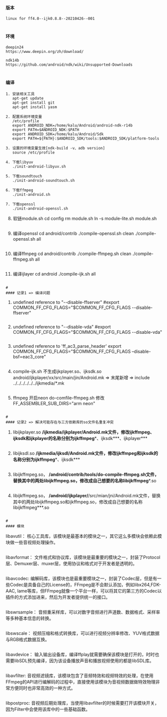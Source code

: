 #
#### 版本
```
linux for ff4.0--ijk0.8.8--20210426--001
```

#
#### 环境
```
deepin24
https://www.deepin.org/zh/download/
```
```
ndk14b
https://github.com/android/ndk/wiki/Unsupported-Downloads
```

#
#### 编译
```
1. 安装相关工具
   apt-get update
   apt-get install git
   apt-get install yasm
```
```
2. 配置系统环境变量
   /etc/profile
   export ANDROID_NDK=/home/kalu/Android/android-ndk-r14b
   export PATH=$ANDROID_NDK:$PATH
   export ANDROID_SDK=/home/kalu/Android/Sdk
   export PATH=${PATH}:$ANDROID_SDK/tools:$ANDROID_SDK/platform-tools
```
```
3. 设置的环境变量生效[ndk-build -v、adb version]
   source /etc/profile
```
```
4. 下载libyuv
   ./init-android-libyuv.sh
```
```
5. 下载soundtouch
   ./init-android-soundtouch.sh
```
```
6. 下载ffmpeg
   ./init-android.sh
```
```
7. 下载openssl
   ./init-android-openssl.sh
```
8.  软链module.sh
   cd config
   rm module.sh
   ln -s module-lite.sh module.sh
```
```
9.  编译openssl
   cd android/contrib
   ./compile-openssl.sh clean
   ./compile-openssl.sh all
```
```
10. 编译ffmpeg
   cd android/contrib
   ./compile-ffmpeg.sh clean
   ./compile-ffmpeg.sh all
```
```
11. 编译ijlayer
   cd android
   ./compile-ijk.sh all
```

#
#### 记录1 => 编译问题
```
1. undefined reference to "--disable-ffserver"
#export COMMON_FF_CFG_FLAGS="$COMMON_FF_CFG_FLAGS --disable-ffserver"
```
```
2. undefined reference to "--disable-vda"
#export COMMON_FF_CFG_FLAGS="$COMMON_FF_CFG_FLAGS --disable-vda"
```
```
3. undefined reference to 'ff_ac3_parse_header'
export COMMON_FF_CFG_FLAGS="$COMMON_FF_CFG_FLAGS –disable-bsf=eac3_core"
```
```
4. compile-ijk.sh 不生成ijkplayer.so、ijksdk.so
android/ijkplayer/xx/src/main/jin/Android.mk => 末尾新增 => include ../../../../../../ijkmedia/*.mk
```
```
5. ffmpeg 开启neon
do-comfile-ffmpeg.sh 修改 FF_ASSEMBLER_SUB_DIRS="arm neon"
```

#
#### 记录2 => 解决可能存在与三方依赖库的so文件名重复冲突
```
1. libijkplayer.so
**/ijkmedia/ijkplayer/Android.mk文件，修改ijkffmpeg、ijksdk和ijkplayer的名称分别为ijkffmpeg***、ijksdk***、ijkplayer***
```
```
2. libijksdl.so
**/ijkmedia/ijksdl/Android.mk文件，修改ijkffmpeg和ijksdk的名称分别为ijkffmpeg***、ijksdk***
```
```
3. libijkffmpeg.so，
**/android/contrib/tools/do-compile-ffmpeg.sh文件，替换其中的两处libijkffmpeg.so，修改成自己想要的名称libijkffmpeg***.so
```
```
4. libijkffmpeg.so，
**/android/ijkplayer/**/src/mian/jni/Android.mk文件，替换其中的两处libijkffmpeg.so和ijkffmpeg.so，修改成自己想要的名称libijkffmpeg***.so
```

#
#### 模块
```
libavutil：
核心工具库，该模块是最基本的模块之一，其它这么多模块会依赖此模块做一些音视频处理操作。
```
```
libavformat： 
文件格式和协议库，该模块是最重要的模块之一，封装了Protocol层、Demuxer层、muxer层，使用协议和格式对于开发者是透明的。
```
```
libavcodec: 
编解码库，该模块也是最重要模块之一，封装了Codec层，但是有一些Codec是具备自己的License的，FFmpeg是不会默认添加，例如libx264,FDK-AAC, lame等库，但FFmpeg就像一个平台一样，可以将其它的第三方的Codec以插件的方式添加进来，然后为开发者提供统一的接口。
```
```
libswrsample：
音频重采样库，可以对数字音频进行声道数、数据格式、采样率等多种基本信息的转换。
```
```
libswscale：
视频压缩和格式转换库，可以进行视频分辨率修改、YUV格式数据与RGB格式数据互换。
```
```
libavdevice：
输入输出设备库，编译ffplay就需要确保该模块是打开的，时时也需要libSDL预先编译，因为该设备播放声音和播放视频使用的都是libSDL库。
```
```
libavfilter:
音视频滤镜库，该模块包含了音频特效和视频特效的处理，在使用FFmpeg的API进行编解码的过程中，直接使用该模块为音视频数据做特效物理非常方便同时也非常高效的一种方式。
```
```
libpostproc:
音视频后期处理库，当使用libavfilter的时候需要打开该模块开关，因为Filter中会使用该库中的一些基础函数。
```
